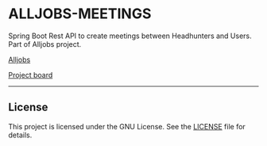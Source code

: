 # ALLJOBS-MEETINGS

Spring Boot Rest API to create meetings between Headhunters and Users. Part of Alljobs project.

[Alljobs](https://github.com/0jonjo/alljobs)

[Project board](https://github.com/users/0jonjo/projects/3)

---

## License

This project is licensed under the GNU License. See the [LICENSE](https://opensource.org/licenses/MIT) file for details.
